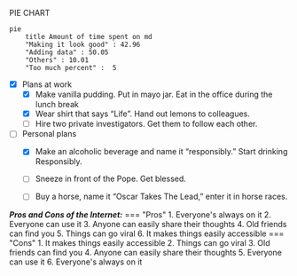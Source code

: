PIE CHART


```mermaid
pie
    title Amount of time spent on md
    "Making it look good" : 42.96
    "Adding data" : 50.05
    "Others" : 10.01
    "Too much percent" :  5
```



- [X] Plans at work
    * [X] Make vanilla pudding. Put in mayo jar. Eat in the office during the lunch break
    * [X] Wear shirt that says “Life”. Hand out lemons to colleagues.
    * [ ] Hire two private investigators. Get them to follow each other.
- [ ] Personal plans
    * [X] Make an alcoholic beverage and name it “responsibly.” Start drinking Responsibly.
    * [ ] Sneeze in front of the Pope. Get blessed.
    * [ ] Buy a horse, name it “Oscar Takes The Lead,” enter it in horse races.


***Pros and Cons of the Internet:***
=== "Pros"
    1. Everyone's always on it
    2. Everyone can use it
    3. Anyone can easily share their thoughts
    4. Old friends can find you
    5. Things can go viral
    6. It makes things easily accessible
=== "Cons"
    1. It makes things easily accessible
    2. Things can go viral
    3. Old friends can find you
    4. Anyone can easily share their thoughts
    5. Everyone can use it
    6. Everyone's always on it

